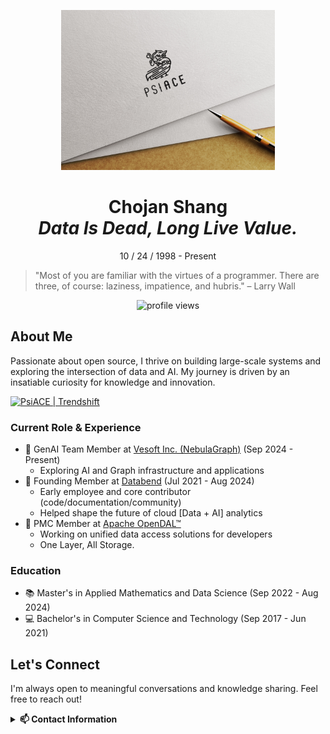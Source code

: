 <p align="center">
  <picture>
    <img src="https://raw.githubusercontent.com/PsiACE/brand/main/logo/LOGO.jpg" height="256">
  </picture>
</p>

<div align="center">
  <h1>
    Chojan Shang
    <br />
    <em>Data Is Dead, Long Live Value.</em>
  </h1>
  <p>10 / 24 / 1998 - Present</p>
</div>

> "Most of you are familiar with the virtues of a programmer. There are three, of course: laziness, impatience, and hubris." – Larry Wall

<p align="center">
  <img src="https://komarev.com/ghpvc/?username=psiace" alt="profile views">
</p>

## About Me

Passionate about open source, I thrive on building large-scale systems and exploring the intersection of data and AI. My journey is driven by an insatiable curiosity for knowledge and innovation.

<a href="https://trendshift.io/developers/3326" target="_blank"><img src="https://trendshift.io/api/badge/developers/3326" alt="PsiACE | Trendshift" style="width: 250px; height: 55px;" width="250" height="55"/></a>

### Current Role & Experience

- 🚀 GenAI Team Member at [Vesoft Inc. (NebulaGraph)](https://github.com/vesoft-inc/) (Sep 2024 - Present)
  - Exploring AI and Graph infrastructure and applications
- 🌟 Founding Member at [Databend](https://github.com/datafuselabs/databend/) (Jul 2021 - Aug 2024)
  - Early employee and core contributor (code/documentation/community)
  - Helped shape the future of cloud [Data + AI] analytics
- 🔧 PMC Member at [Apache OpenDAL™](https://github.com/apache/opendal)
  - Working on unified data access solutions for developers
  - One Layer, All Storage.

### Education

- 📚 Master's in Applied Mathematics and Data Science (Sep 2022 - Aug 2024)
- 💻 Bachelor's in Computer Science and Technology (Sep 2017 - Jun 2021)

## Let's Connect

I'm always open to meaningful conversations and knowledge sharing. Feel free to reach out!

<details>
<summary><strong>📫 Contact Information</strong></summary>

- GitHub: [@PsiACE](https://github.com/psiace)
- LinkedIn: [Chojan Shang](https://www.linkedin.com/in/psiace)
- Twitter: [@repsiace](https://twitter.com/repsiace/)

</details>
